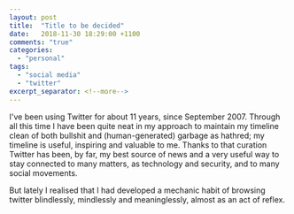 ```yaml
---
layout: post
title:  "Title to be decided"
date:   2018-11-30 18:29:00 +1100
comments: "true"
categories:
  - "personal"
tags: 
  - "social media"
  - "twitter"
excerpt_separator: <!--more-->
---
```

I've been using Twitter for about 11 years, since September 2007. Through all this time I have been quite neat in my approach to maintain my timeline clean of both bullshit and (human-generated) garbage as hathred; my timeline is useful, inspiring and valuable to me. Thanks to that curation Twitter has been, by far, my best source of news and a very useful way to stay connected to many matters, as technology and security, and to many social movements.

But lately I realised that I had developed a mechanic habit of browsing twitter blindlessly, mindlessly and meaninglessly, almost as an act of reflex.